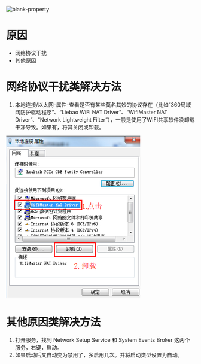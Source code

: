 <!-- TITLE: 故障 0 网络连接详细信息为空 -->
<!-- SUBTITLE: 本错误涵盖三大运营商 -->

![blank-property](/uploads/0-blank-property.png)

# 原因

- 网络协议干扰
- 其他原因

# 网络协议干扰类解决方法

1. 本地连接/以太网-属性-查看是否有某些莫名其妙的协议存在（比如“360局域网防护驱动程序”、“Liebao WiFi NAT Driver”、“WifiMaster NAT Driver”、“Network Lightweight Filter”），一般是使用了WIFI共享软件没卸载干净导致。如果有，将其关闭或卸载。

![Liebaowifi](/uploads/0-liebaowifi.png "Liebaowifi")

# 其他原因类解决方法

1. 打开服务，找到 Network Setup Service 和 System Events Broker 这两个服务，右键，启动。
2. 如果启动后又自动变为禁用了，多启用几次。并将启动类型设置为自动。
